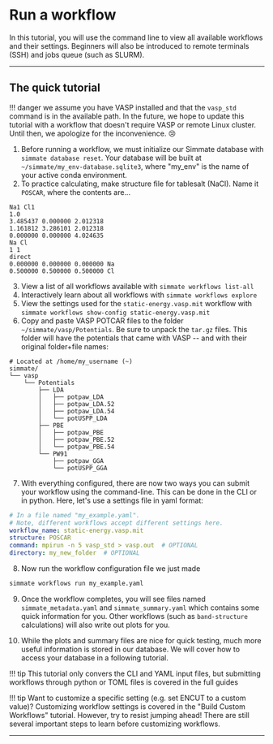 # Run a workflow

In this tutorial, you will use the command line to view all available workflows and their settings. Beginners will also be introduced to remote terminals (SSH) and jobs queue (such as SLURM).

----------------------------------------------------------------------

## The quick tutorial

!!! danger
    we assume you have VASP installed and that the `vasp_std` command is in the available path. In the future, we hope to update this tutorial with a workflow that doesn't require VASP or remote Linux cluster. Until then, we apologize for the inconvenience. :cry:

1. Before running a workflow, we must initialize our Simmate database with `simmate database reset`. Your database will be built at `~/simmate/my_env-database.sqlite3`, where "my_env" is the name of your active conda environment.
2. To practice calculating, make structure file for tablesalt (NaCl). Name it `POSCAR`, where the contents are...
```
Na1 Cl1
1.0
3.485437 0.000000 2.012318
1.161812 3.286101 2.012318
0.000000 0.000000 4.024635
Na Cl
1 1
direct
0.000000 0.000000 0.000000 Na
0.500000 0.500000 0.500000 Cl
```
3. View a list of all workflows available with `simmate workflows list-all`
4. Interactively learn about all workflows with `simmate workflows explore`
5. View the settings used for the `static-energy.vasp.mit` workflow with `simmate workflows show-config static-energy.vasp.mit`
6. Copy and paste VASP POTCAR files to the folder `~/simmate/vasp/Potentials`. Be sure to unpack the `tar.gz` files. This folder will have the potentials that came with VASP -- and with their original folder+file names:
```
# Located at /home/my_username (~)
simmate/
└── vasp
    └── Potentials
        ├── LDA
        │   ├── potpaw_LDA
        │   ├── potpaw_LDA.52
        │   ├── potpaw_LDA.54
        │   └── potUSPP_LDA
        ├── PBE
        │   ├── potpaw_PBE
        │   ├── potpaw_PBE.52
        │   └── potpaw_PBE.54
        └── PW91
            ├── potpaw_GGA
            └── potUSPP_GGA
```

7. With everything configured, there are now two ways you can submit your workflow using the command-line. This can be done in the CLI or in python. Here, let's use a settings file in yaml format:
``` yaml
# In a file named "my_example.yaml".
# Note, different workflows accept different settings here.
workflow_name: static-energy.vasp.mit
structure: POSCAR
command: mpirun -n 5 vasp_std > vasp.out  # OPTIONAL
directory: my_new_folder  # OPTIONAL
```

8. Now run the workflow configuration file we just made
``` bash
simmate workflows run my_example.yaml
```

9. Once the workflow completes, you will see files named `simmate_metadata.yaml` and `simmate_summary.yaml` which contains some quick information for you. Other workflows (such as `band-structure` calculations) will also write out plots for you.

10. While the plots and summary files are nice for quick testing, much more useful information is stored in our database. We will cover how to access your database in a following tutorial.

!!! tip
    This tutorial only convers the CLI and YAML input files, but submitting workflows through python or TOML files is covered in the full guides

!!! tip
    Want to customize a specific setting (e.g. set ENCUT to a custom value)? Customizing workflow settings is covered in the "Build Custom Workflows" tutorial. However, try to resist jumping ahead! There are still several important steps to learn before customizing workflows.

----------------------------------------------------------------------

